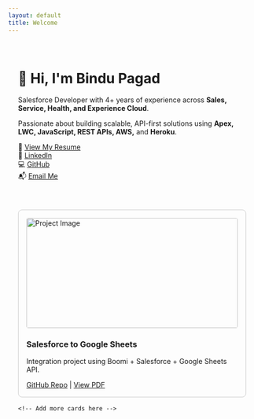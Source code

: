 ```yaml
---
layout: default
title: Welcome
---
```


<div style="display: flex; flex-wrap: wrap;">
  <div style="flex: 1; min-width: 300px; padding: 20px;">
    <h1>👋 Hi, I'm Bindu Pagad</h1>
    <p>Salesforce Developer with 4+ years of experience across <strong>Sales, Service, Health, and Experience Cloud</strong>.</p>
    <p>Passionate about building scalable, API-first solutions using <strong>Apex, LWC, JavaScript, REST APIs, AWS,</strong> and <strong>Heroku</strong>.</p>
    <p>
      📄 <a href="BinduPagad.pdf" target="_blank">View My Resume</a><br>
      🔗 <a href="https://www.linkedin.com/in/bindu-pagad" target="_blank">LinkedIn</a><br>
      💻 <a href="https://github.com/MissPagad" target="_blank">GitHub</a><br>
      📬 <a href="mailto:bindupagad181997@gmail.com">Email Me</a>
    </p>
  </div>

  <div style="flex: 2; min-width: 400px; padding: 20px;">
    <div style="border: 1px solid #ccc; border-radius: 8px; padding: 16px; margin-bottom: 16px;">
      <img src="project-image.png" alt="Project Image" style="width: 100%; border-radius: 4px;">
      <h3>Salesforce to Google Sheets</h3>
      <p>Integration project using Boomi + Salesforce + Google Sheets API.</p>
      <a href="https://github.com/MissPagad/project-repo" target="_blank">GitHub Repo</a> |
      <a href="ProjectDetails.pdf" target="_blank">View PDF</a>
    </div>

    <!-- Add more cards here -->
  </div>
</div>
